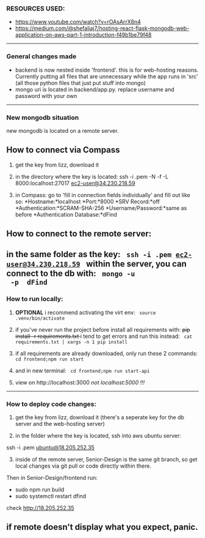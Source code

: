 ### RESOURCES USED:
- https://www.youtube.com/watch?v=rOAsArrX8n4
- https://medium.com/@shefaliaj7/hosting-react-flask-mongodb-web-application-on-aws-part-1-introduction-f49b1be79f48

-------------------
### General changes made
- backend is now nested inside 'frontend'. this is for web-hosting reasons. Currently putting all files that are unnecessary while the app runs in 'src' (all those python files that just put stuff into mongo)
- mongo uri is located in backend/app.py. replace username and password with your own
-------------------
### New mongodb situation
new mongodb is located on a remote server.

## How to connect via Compass
1. get the key from lizz‚ download it

2. in the directory where the key is located:
ssh -i <db-key-file>.pem -N -f -L 8000:localhost:27017 ec2-user@34.230.218.59

3. in Compass:
go to 'fill in connection fields individually' and fill out like so:
    *Hostname:*localhost
    *Port:*8000
    *SRV Record:*off
    *Authentication:*SCRAM-SHA-256
    *Username/Password:*same as before
    *Authentication Database:*dFind

## How to connect to the remote server:

in the same folder as the key:
<code> ssh -i <db-key-file>.pem ec2-user@34.230.218.59 </code>
within the server‚ you can connect to the db with:
<code> mongo -u <username> -p <password> dFind </code>
-------------------

### How to run locally:
1. **OPTIONAL** i recommend activating the virt env:
    <code> source .venv/bin/activate </code>

2. if you've never run the project before install all requirements with:
    <s> pip install -r requirements.txt </s>
i tend to get errors and run this instead:
    <code> cat requirements.txt | xargs -n 1 pip install </code>

3. if all requirements are already downloaded, only run these 2 commands:
    <code> cd frontend;npm run start </code>

4. and in new terminal:
    <code> cd frontend;npm run start-api </code>

5. view on http://localhost:3000 *not localhost:5000 !!!*
-------------------

### How to deploy code changes:
1. get the key from lizz‚ download it (there's a seperate key for the db server and the web-hosting server)

2. in the folder where the key is located, ssh into aws ubuntu server:

ssh -i <deploy-key-file>.pem ubuntu@18.205.252.35

3. inside of the remote server‚ Senior-Design is the same git branch‚ so get local changes via git pull or code directly within there. 

Then in Senior-Design/frontend run:

- sudo npm run build
- sudo systemctl restart dfind

check http://18.205.252.35

if remote doesn't display what you expect‚ panic.
-------------------

